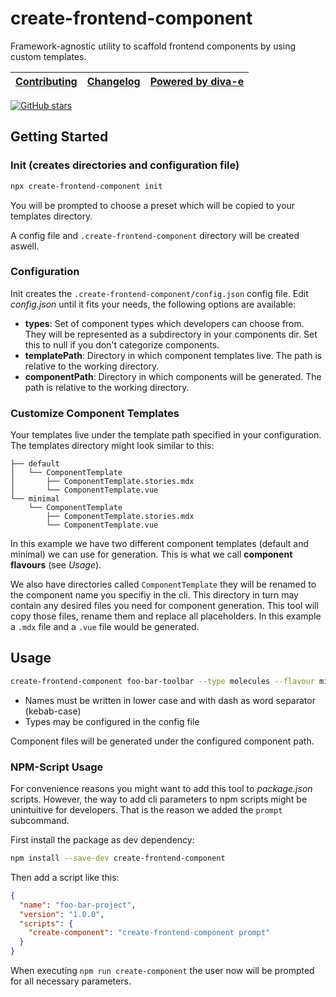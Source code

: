
# create-frontend-component

Framework-agnostic utility to scaffold frontend components by using custom templates.

[Contributing](/CONTRIBUTING.md) | [Changelog](/CHANGELOG.md) | [Powered by diva-e](https://www.diva-e.com)
| --- | --- | --- |

[![GitHub stars](https://img.shields.io/github/stars/diva-e/create-frontend-component.svg?style=social&label=Star)](https://github.com/diva-e/create-frontend-component)

## Getting Started

### Init (creates directories and configuration file)

```bash
npx create-frontend-component init
```

You will be prompted to choose a preset which will be copied to your templates directory.

A config file and `.create-frontend-component` directory will be created aswell.

### Configuration

Init creates the  `.create-frontend-component/config.json` config file.
Edit _config.json_ until it fits your needs, the following options are available:

* **types**: Set of component types which developers can choose from. They will be represented as a subdirectory in your components dir.
Set this to null if you don't categorize components.
* **templatePath**: Directory in which component templates live. The path is relative to the working directory.
* **componentPath**: Directory in which components will be generated. The path is relative to the working directory.

### Customize Component Templates

Your templates live under the template path specified in your configuration.
The templates directory might look similar to this:

```plantuml
├── default
│   └── ComponentTemplate
│       ├── ComponentTemplate.stories.mdx
│       └── ComponentTemplate.vue
└── minimal
    └── ComponentTemplate
        ├── ComponentTemplate.stories.mdx
        └── ComponentTemplate.vue
```

In this example we have two different component templates (default and minimal) we can use for generation.
This is what we call __component flavours__ (see _Usage_).

We also have directories called `ComponentTemplate` they will be renamed to the component name you specifiy in the cli.
This directory in turn may contain any desired files you need for component generation. This tool will copy those files, 
rename them and replace all placeholders. In this example a `.mdx` file and a `.vue` file would be generated.

## Usage

```bash
create-frontend-component foo-bar-toolbar --type molecules --flavour minimal
```

* Names must be written in lower case and with dash as word separator (kebab-case)
* Types may be configured in the config file

Component files will be generated under the configured component path.

### NPM-Script Usage

For convenience reasons you might want to add this tool to _package.json_ scripts.
However, the way to add cli parameters to npm scripts might be unintuitive for developers.
That is the reason we added the `prompt` subcommand.

First install the package as dev dependency:

```bash
npm install --save-dev create-frontend-component
```

Then add a script like this:

```json
{
  "name": "foo-bar-project",
  "version": "1.0.0",
  "scripts": {
    "create-component": "create-frontend-component prompt"
  }
}
```

When executing `npm run create-component` the user now will be prompted for all necessary parameters.
